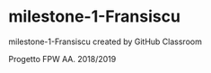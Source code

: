 # milestone-1-Fransiscu
milestone-1-Fransiscu created by GitHub Classroom

Progetto FPW AA. 2018/2019
